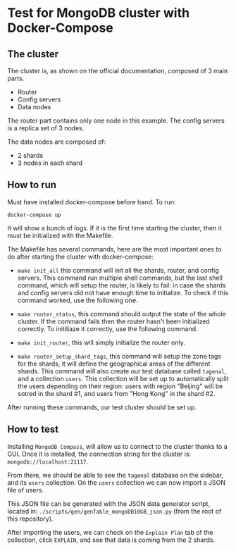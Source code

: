 # Test for MongoDB cluster with Docker-Compose

## The cluster

The cluster is, as shown on the official documentation, composed of 3 main parts.
- Router
- Config servers
- Data nodes

The router part contains only one node in this example. The config servers is a replica set of 3 nodes.

The data nodes are composed of:

- 2 shards
- 3 nodes in each shard

## How to run

Must have installed docker-compose before hand. To run:

`docker-compose up`

It will show a bunch of logs. If it is the first time starting the cluster, then it must be initialized with the Makefile.

The Makefile has several commands, here are the most important ones to do after starting the cluster with docker-compose:

- `make init_all` this command will init all the shards, router, and config servers. This command run multiple shell commands, but the last shell command, which will setup the router, is likely to fail: in case the shards and config servers did not have enough time to initialize. To check if this command worked, use the following one.

- `make router_status`, this command should output the state of the whole cluster. If the command fails then the router hasn't been initialized correctly. To initiliaze it correctly, use the following command.

- `make init_router`, this will simply initialize the router only.

- `make router_setup_shard_tags`, this command will setup the zone tags for the shards, it will define the geographical areas of the different shards. This command will also create our test database called `tagenal`, and a collection `users`. This collection will be set up to automatically split the users depending on their region: users with region "Beijing" will be sotred in the shard #1, and users from "Hong Kong" in the shard #2.

After running these commands, our test cluster should be set up.

## How to test

Installing `MongoDB Compass`, will allow us to connect to the cluster thanks to a GUI. Once it is installed, the connection string for the cluster is: `mongodb://localhost:21117`.

From there, we should be able to see the `tagenal` database on the sidebar, and its `users` collection. On the `users` collection we can now import a JSON file of users.

This JSON file can be generated with the JSON data generator script, located in: `./scripts/gen/genTable_mongoDB10GB_json.py` (from the root of this repository).

After importing the users, we can check on the `Explain Plan` tab of the collection, click `EXPLAIN`, and see that data is coming from the 2 shards.

